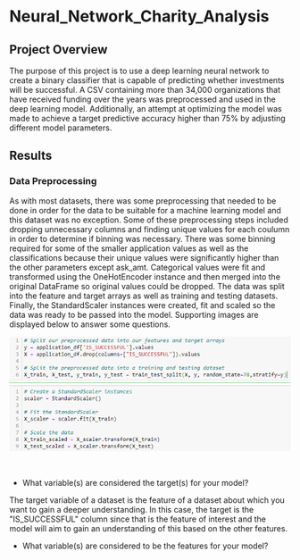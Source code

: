 # Neural_Network_Charity_Analysis
## Project Overview
The purpose of this project is to use a deep learning neural network to create a binary classifier
that is capable of predicting whether investments will be successful. A CSV containing more than 
34,000 organizations that have received funding over the years was preprocessed and used in the 
deep learning model. Additionally, an attempt at optimizing the model was made to achieve a target 
predictive accuracy higher than 75% by adjusting different model parameters. 

## Results
### Data Preprocessing 
As with most datasets, there was some preprocessing that needed to be done in order for the data
to be suitable for a machine learning model and this dataset was no exception. Some of these 
preprocessing steps included dropping unnecessary columns and finding unique values for each
coulumn in order to determine if binning was necessary. There was some binning required for 
some of the smaller application values as well as the classifications because their unique 
values were significantly higher than the other parameters except ask_amt. Categorical values
were fit and transformed using the OneHotEncoder instance and then merged into the original 
DataFrame so original values could be dropped. The data was split into the feature and target
arrays as well as training and testing datasets. Finally, the StandardScaler instances were 
created, fit and scaled so the data was ready to be passed into the model. Supporting images 
are displayed below to answer some questions.<br>

<p align="center">
    <img src= "https://github.com/Bropell/Neural_Network_Charity_Analysis/blob/main/Resources/Targets%20and%20Features.png"/>
</p><br>

- What variable(s) are considered the target(s) for your model?<br>

The target variable of a dataset is the feature of a dataset about which you want to gain a deeper
understanding. In this case, the target is the "IS_SUCCESSFUL" column since that is the feature of
interest and the model will aim to gain an understanding of this based on the other features. 

- What variable(s) are considered to be the features for your model?<br>

